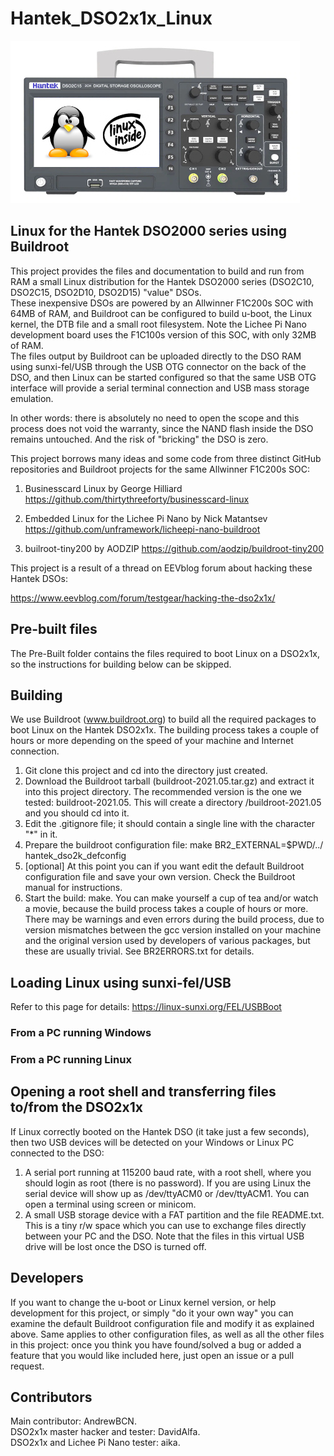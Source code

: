 # Hantek_DSO2x1x_Linux
![myimage-alt-tag](https://github.com/AndrewBCN/Hantek_DSO2x1x_Linux/blob/main/Pictures/hanteklinuxinside1a_small.jpg?raw=true)
## Linux for the Hantek DSO2000 series using Buildroot

This project provides the files and documentation to build and run from RAM a small Linux distribution for the Hantek DSO2000 series (DSO2C10, DSO2C15, DSO2D10, DSO2D15) "value" DSOs.  
These inexpensive DSOs are powered by an Allwinner F1C200s SOC with 64MB of RAM, and Buildroot can be configured to build u-boot, the Linux kernel, the DTB file and a small root filesystem. Note the Lichee Pi Nano development board uses the F1C100s version of this SOC, with only 32MB of RAM.  
The files output by Buildroot can be uploaded directly to the DSO RAM using sunxi-fel/USB through the USB OTG connector on the back of the DSO, and then Linux can be started configured so that the same USB OTG interface will provide a serial terminal connection and USB mass storage emulation.

In other words: there is absolutely no need to open the scope and this process does not void the warranty, since the NAND flash inside the DSO remains untouched. And the risk of "bricking" the DSO is zero.

This project borrows many ideas and some code from three distinct GitHub repositories and Buildroot projects for the same Allwinner F1C200s SOC:

1. Businesscard Linux by George Hilliard https://github.com/thirtythreeforty/businesscard-linux

2. Embedded Linux for the Lichee Pi Nano by Nick Matantsev https://github.com/unframework/licheepi-nano-buildroot

3. builroot-tiny200 by AODZIP https://github.com/aodzip/buildroot-tiny200

This project is a result of a thread on EEVblog forum about hacking these Hantek DSOs:

https://www.eevblog.com/forum/testgear/hacking-the-dso2x1x/

## Pre-built files

The Pre-Built folder contains the files required to boot Linux on a DSO2x1x, so the instructions for building below can be skipped.

## Building

We use Buildroot (www.buildroot.org) to build all the required packages to boot Linux on the Hantek DSO2x1x. The building process takes a couple of hours or more depending on the speed of your machine and Internet connection.

1. Git clone this project and cd into the directory just created.
2. Download the Buildroot tarball (buildroot-2021.05.tar.gz) and extract it into this project directory. The recommended version is the one we tested: buildroot-2021.05. This will create a directory /buildroot-2021.05 and you should cd into it.
3. Edit the .gitignore file; it should contain a single line with the character "\*" in it.
4. Prepare the buildroot configuration file: make BR2_EXTERNAL=$PWD/../ hantek_dso2k_defconfig
5. [optional] At this point you can if you want edit the default Buildroot configuration file and save your own version. Check the Buildroot manual for instructions.
6. Start the build: make. You can make yourself a cup of tea and/or watch a movie, because the build process takes a couple of hours or more. There may be warnings and even errors during the build process, due to version mismatches between the gcc version installed on your machine and the original version used by developers of various packages, but these are usually trivial. See BR2ERRORS.txt for details.

## Loading Linux using sunxi-fel/USB

Refer to this page for details: https://linux-sunxi.org/FEL/USBBoot  

### From a PC running Windows

### From a PC running Linux

## Opening a root shell and transferring files to/from the DSO2x1x
If Linux correctly booted on the Hantek DSO (it take just a few seconds), then two USB devices will be detected on your Windows or Linux PC connected to the DSO:
1. A serial port running at 115200 baud rate, with a root shell, where you should login as root (there is no password). If you are using Linux the serial device will show up as /dev/ttyACM0 or /dev/ttyACM1. You can open a terminal using screen or minicom.
2. A small USB storage device with a FAT partition and the file README.txt. This is a tiny r/w space which you can use to exchange files directly between your PC and the DSO. Note that the files in this virtual USB drive will be lost once the DSO is turned off.

## Developers

If you want to change the u-boot or Linux kernel version, or help development for this project, or simply "do it your own way" you can examine the default Buildroot configuration file and modify it as explained above. Same applies to other configuration files, as well as all the other files in this project: once you think you have found/solved a bug or added a feature that you would like included here, just open an issue or a pull request.

## Contributors

Main contributor: AndrewBCN.<br/>
DSO2x1x master hacker and tester: DavidAlfa.<br/>
DSO2x1x and Lichee Pi Nano tester: aika.<br/>
